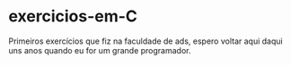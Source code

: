 # exercicios-em-C
Primeiros exercícios que fiz na faculdade de ads, espero voltar aqui daqui uns anos quando eu for um grande programador.
